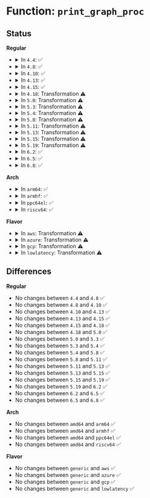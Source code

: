 # Function: <code>print_graph_proc</code>

## Status
<b>Regular</b>
<ul>
<li>
<details>
<summary>In <code>4.4</code>: ✅</summary>

```c
void print_graph_proc(struct trace_seq *s, pid_t pid);
```

**Collision:** Unique Static

**Inline:** No

**Transformation:** False

**Instances:**

```
In kernel/trace/trace_functions_graph.c (ffffffff81158e60)
Location: kernel/trace/trace_functions_graph.c:496
Inline: False
Direct callers:
  - kernel/trace/trace_functions_graph.c:print_graph_irq
  - kernel/trace/trace_functions_graph.c:print_graph_prologue
  - kernel/trace/trace_functions_graph.c:print_graph_prologue
  - kernel/trace/trace_functions_graph.c:print_graph_prologue
```
**Symbols:**

```
ffffffff81158e60-ffffffff81158f9a: print_graph_proc (STB_LOCAL)
```
</details>
</li>
<li>
<details>
<summary>In <code>4.8</code>: ✅</summary>

```c
void print_graph_proc(struct trace_seq *s, pid_t pid);
```

**Collision:** Unique Static

**Inline:** No

**Transformation:** False

**Instances:**

```
In kernel/trace/trace_functions_graph.c (ffffffff81163710)
Location: kernel/trace/trace_functions_graph.c:496
Inline: False
Direct callers:
  - kernel/trace/trace_functions_graph.c:print_graph_prologue
  - kernel/trace/trace_functions_graph.c:print_graph_prologue
  - kernel/trace/trace_functions_graph.c:print_graph_prologue
  - kernel/trace/trace_functions_graph.c:print_graph_irq
```
**Symbols:**

```
ffffffff81163710-ffffffff81163859: print_graph_proc (STB_LOCAL)
```
</details>
</li>
<li>
<details>
<summary>In <code>4.10</code>: ✅</summary>

```c
void print_graph_proc(struct trace_seq *s, pid_t pid);
```

**Collision:** Unique Static

**Inline:** No

**Transformation:** False

**Instances:**

```
In kernel/trace/trace_functions_graph.c (ffffffff8116ea40)
Location: kernel/trace/trace_functions_graph.c:558
Inline: False
Direct callers:
  - kernel/trace/trace_functions_graph.c:print_graph_prologue
  - kernel/trace/trace_functions_graph.c:print_graph_prologue
  - kernel/trace/trace_functions_graph.c:print_graph_prologue
  - kernel/trace/trace_functions_graph.c:print_graph_irq
```
**Symbols:**

```
ffffffff8116ea40-ffffffff8116eb89: print_graph_proc (STB_LOCAL)
```
</details>
</li>
<li>
<details>
<summary>In <code>4.13</code>: ✅</summary>

```c
void print_graph_proc(struct trace_seq *s, pid_t pid);
```

**Collision:** Unique Static

**Inline:** No

**Transformation:** False

**Instances:**

```
In kernel/trace/trace_functions_graph.c (ffffffff81171c60)
Location: kernel/trace/trace_functions_graph.c:558
Inline: False
Direct callers:
  - kernel/trace/trace_functions_graph.c:print_graph_prologue
  - kernel/trace/trace_functions_graph.c:print_graph_prologue
  - kernel/trace/trace_functions_graph.c:print_graph_prologue
  - kernel/trace/trace_functions_graph.c:print_graph_irq
```
**Symbols:**

```
ffffffff81171c60-ffffffff81171da7: print_graph_proc (STB_LOCAL)
```
</details>
</li>
<li>
<details>
<summary>In <code>4.15</code>: ✅</summary>

```c
void print_graph_proc(struct trace_seq *s, pid_t pid);
```

**Collision:** Unique Static

**Inline:** No

**Transformation:** False

**Instances:**

```
In kernel/trace/trace_functions_graph.c (ffffffff8117edf0)
Location: kernel/trace/trace_functions_graph.c:559
Inline: False
Direct callers:
  - kernel/trace/trace_functions_graph.c:print_graph_prologue
  - kernel/trace/trace_functions_graph.c:print_graph_prologue
  - kernel/trace/trace_functions_graph.c:print_graph_prologue
  - kernel/trace/trace_functions_graph.c:print_graph_irq
```
**Symbols:**

```
ffffffff8117edf0-ffffffff8117ef37: print_graph_proc (STB_LOCAL)
```
</details>
</li>
<li>
<details>
<summary>In <code>4.18</code>: Transformation ⚠️</summary>

```c
void print_graph_proc(struct trace_seq *s, pid_t pid);
```

**Collision:** Unique Static

**Inline:** No

**Transformation:** True

**Instances:**

```
In kernel/trace/trace_functions_graph.c (0)
Location: kernel/trace/trace_functions_graph.c:559
Inline: False
Direct callers:
  - kernel/trace/trace_functions_graph.c:print_graph_prologue
  - kernel/trace/trace_functions_graph.c:print_graph_prologue
  - kernel/trace/trace_functions_graph.c:print_graph_prologue
  - kernel/trace/trace_functions_graph.c:print_graph_irq
```
**Symbols:**

```
ffffffff8118df00-ffffffff8118e033: print_graph_proc (STB_LOCAL)
ffffffff8118fc81-ffffffff8118fc99: print_graph_proc.cold.15 (STB_LOCAL)
```
</details>
</li>
<li>
<details>
<summary>In <code>5.0</code>: Transformation ⚠️</summary>

```c
void print_graph_proc(struct trace_seq *s, pid_t pid);
```

**Collision:** Unique Static

**Inline:** No

**Transformation:** True

**Instances:**

```
In kernel/trace/trace_functions_graph.c (0)
Location: kernel/trace/trace_functions_graph.c:348
Inline: False
Direct callers:
  - kernel/trace/trace_functions_graph.c:print_graph_prologue
  - kernel/trace/trace_functions_graph.c:print_graph_prologue
  - kernel/trace/trace_functions_graph.c:print_graph_prologue
  - kernel/trace/trace_functions_graph.c:print_graph_irq
```
**Symbols:**

```
ffffffff8119b880-ffffffff8119b9b3: print_graph_proc (STB_LOCAL)
ffffffff8119d451-ffffffff8119d469: print_graph_proc.cold.15 (STB_LOCAL)
```
</details>
</li>
<li>
<details>
<summary>In <code>5.3</code>: Transformation ⚠️</summary>

```c
void print_graph_proc(struct trace_seq *s, pid_t pid);
```

**Collision:** Unique Static

**Inline:** No

**Transformation:** True

**Instances:**

```
In kernel/trace/trace_functions_graph.c (0)
Location: kernel/trace/trace_functions_graph.c:345
Inline: False
Direct callers:
  - kernel/trace/trace_functions_graph.c:print_graph_prologue
  - kernel/trace/trace_functions_graph.c:print_graph_prologue
  - kernel/trace/trace_functions_graph.c:print_graph_prologue
  - kernel/trace/trace_functions_graph.c:print_graph_irq
```
**Symbols:**

```
ffffffff811a9480-ffffffff811a95b5: print_graph_proc (STB_LOCAL)
ffffffff811ab181-ffffffff811ab199: print_graph_proc.cold (STB_LOCAL)
```
</details>
</li>
<li>
<details>
<summary>In <code>5.4</code>: Transformation ⚠️</summary>

```c
void print_graph_proc(struct trace_seq *s, pid_t pid);
```

**Collision:** Unique Static

**Inline:** No

**Transformation:** True

**Instances:**

```
In kernel/trace/trace_functions_graph.c (0)
Location: kernel/trace/trace_functions_graph.c:345
Inline: False
Direct callers:
  - kernel/trace/trace_functions_graph.c:print_graph_prologue
  - kernel/trace/trace_functions_graph.c:print_graph_prologue
  - kernel/trace/trace_functions_graph.c:print_graph_prologue
  - kernel/trace/trace_functions_graph.c:print_graph_irq
```
**Symbols:**

```
ffffffff811b4c70-ffffffff811b4da5: print_graph_proc (STB_LOCAL)
ffffffff811b6971-ffffffff811b6989: print_graph_proc.cold (STB_LOCAL)
```
</details>
</li>
<li>
<details>
<summary>In <code>5.8</code>: Transformation ⚠️</summary>

```c
void print_graph_proc(struct trace_seq *s, pid_t pid);
```

**Collision:** Unique Static

**Inline:** No

**Transformation:** True

**Instances:**

```
In kernel/trace/trace_functions_graph.c (0)
Location: kernel/trace/trace_functions_graph.c:345
Inline: False
Direct callers:
  - kernel/trace/trace_functions_graph.c:print_graph_prologue
  - kernel/trace/trace_functions_graph.c:print_graph_prologue
  - kernel/trace/trace_functions_graph.c:print_graph_prologue
  - kernel/trace/trace_functions_graph.c:print_graph_irq
```
**Symbols:**

```
ffffffff811cd630-ffffffff811cd76a: print_graph_proc (STB_LOCAL)
ffffffff811cf408-ffffffff811cf420: print_graph_proc.cold (STB_LOCAL)
```
</details>
</li>
<li>
<details>
<summary>In <code>5.11</code>: Transformation ⚠️</summary>

```c
void print_graph_proc(struct trace_seq *s, pid_t pid);
```

**Collision:** Unique Static

**Inline:** No

**Transformation:** True

**Instances:**

```
In kernel/trace/trace_functions_graph.c (0)
Location: kernel/trace/trace_functions_graph.c:345
Inline: False
Direct callers:
  - kernel/trace/trace_functions_graph.c:print_graph_prologue
  - kernel/trace/trace_functions_graph.c:print_graph_prologue
  - kernel/trace/trace_functions_graph.c:print_graph_prologue
  - kernel/trace/trace_functions_graph.c:print_graph_irq
```
**Symbols:**

```
ffffffff811cab10-ffffffff811cac4a: print_graph_proc (STB_LOCAL)
ffffffff81be5d36-ffffffff81be5d4e: print_graph_proc.cold (STB_LOCAL)
```
</details>
</li>
<li>
<details>
<summary>In <code>5.13</code>: Transformation ⚠️</summary>

```c
void print_graph_proc(struct trace_seq *s, pid_t pid);
```

**Collision:** Unique Static

**Inline:** No

**Transformation:** True

**Instances:**

```
In kernel/trace/trace_functions_graph.c (0)
Location: kernel/trace/trace_functions_graph.c:343
Inline: False
Direct callers:
  - kernel/trace/trace_functions_graph.c:print_graph_prologue
  - kernel/trace/trace_functions_graph.c:print_graph_prologue
  - kernel/trace/trace_functions_graph.c:print_graph_prologue
  - kernel/trace/trace_functions_graph.c:print_graph_irq
```
**Symbols:**

```
ffffffff811cbe40-ffffffff811cbf70: print_graph_proc (STB_LOCAL)
ffffffff81bd7b4f-ffffffff81bd7b67: print_graph_proc.cold (STB_LOCAL)
```
</details>
</li>
<li>
<details>
<summary>In <code>5.15</code>: Transformation ⚠️</summary>

```c
void print_graph_proc(struct trace_seq *s, pid_t pid);
```

**Collision:** Unique Static

**Inline:** No

**Transformation:** True

**Instances:**

```
In kernel/trace/trace_functions_graph.c (0)
Location: kernel/trace/trace_functions_graph.c:343
Inline: False
Direct callers:
  - kernel/trace/trace_functions_graph.c:print_graph_prologue
  - kernel/trace/trace_functions_graph.c:print_graph_prologue
  - kernel/trace/trace_functions_graph.c:print_graph_prologue
  - kernel/trace/trace_functions_graph.c:print_graph_irq
```
**Symbols:**

```
ffffffff811f8440-ffffffff811f8570: print_graph_proc (STB_LOCAL)
ffffffff81cb6061-ffffffff81cb6079: print_graph_proc.cold (STB_LOCAL)
```
</details>
</li>
<li>
<details>
<summary>In <code>5.19</code>: Transformation ⚠️</summary>

```c
void print_graph_proc(struct trace_seq *s, pid_t pid);
```

**Collision:** Unique Static

**Inline:** No

**Transformation:** True

**Instances:**

```
In kernel/trace/trace_functions_graph.c (0)
Location: kernel/trace/trace_functions_graph.c:343
Inline: False
Direct callers:
  - kernel/trace/trace_functions_graph.c:print_graph_prologue
  - kernel/trace/trace_functions_graph.c:print_graph_prologue
  - kernel/trace/trace_functions_graph.c:print_graph_prologue
  - kernel/trace/trace_functions_graph.c:print_graph_irq
```
**Symbols:**

```
ffffffff81232160-ffffffff812322bc: print_graph_proc (STB_LOCAL)
ffffffff81e6707d-ffffffff81e67095: print_graph_proc.cold (STB_LOCAL)
```
</details>
</li>
<li>
<details>
<summary>In <code>6.2</code>: ✅</summary>

```c
void print_graph_proc(struct trace_seq *s, pid_t pid);
```

**Collision:** Unique Static

**Inline:** No

**Transformation:** False

**Instances:**

```
In kernel/trace/trace_functions_graph.c (ffffffff8127e7d0)
Location: kernel/trace/trace_functions_graph.c:343
Inline: False
Direct callers:
  - kernel/trace/trace_functions_graph.c:print_graph_prologue
  - kernel/trace/trace_functions_graph.c:print_graph_prologue
  - kernel/trace/trace_functions_graph.c:print_graph_prologue
  - kernel/trace/trace_functions_graph.c:print_graph_irq
```
**Symbols:**

```
ffffffff8127e7d0-ffffffff8127e93d: print_graph_proc (STB_LOCAL)
```
</details>
</li>
<li>
<details>
<summary>In <code>6.5</code>: ✅</summary>

```c
void print_graph_proc(struct trace_seq *s, pid_t pid);
```

**Collision:** Unique Static

**Inline:** No

**Transformation:** False

**Instances:**

```
In kernel/trace/trace_functions_graph.c (ffffffff8129b330)
Location: kernel/trace/trace_functions_graph.c:349
Inline: False
Direct callers:
  - kernel/trace/trace_functions_graph.c:print_graph_prologue
  - kernel/trace/trace_functions_graph.c:print_graph_prologue
  - kernel/trace/trace_functions_graph.c:print_graph_prologue
  - kernel/trace/trace_functions_graph.c:print_graph_irq
```
**Symbols:**

```
ffffffff8129b330-ffffffff8129b4c3: print_graph_proc (STB_LOCAL)
```
</details>
</li>
<li>
<details>
<summary>In <code>6.8</code>: ✅</summary>

```c
void print_graph_proc(struct trace_seq *s, pid_t pid);
```

**Collision:** Unique Static

**Inline:** No

**Transformation:** False

**Instances:**

```
In kernel/trace/trace_functions_graph.c (ffffffff812b69e0)
Location: kernel/trace/trace_functions_graph.c:349
Inline: False
Direct callers:
  - kernel/trace/trace_functions_graph.c:print_graph_prologue
  - kernel/trace/trace_functions_graph.c:print_graph_prologue
  - kernel/trace/trace_functions_graph.c:print_graph_prologue
  - kernel/trace/trace_functions_graph.c:print_graph_irq
```
**Symbols:**

```
ffffffff812b69e0-ffffffff812b6b73: print_graph_proc (STB_LOCAL)
```
</details>
</li>
</ul>
<b>Arch</b>
<ul>
<li>
<details>
<summary>In <code>arm64</code>: ✅</summary>

```c
void print_graph_proc(struct trace_seq *s, pid_t pid);
```

**Collision:** Unique Static

**Inline:** No

**Transformation:** False

**Instances:**

```
In kernel/trace/trace_functions_graph.c (ffff800010232a18)
Location: kernel/trace/trace_functions_graph.c:345
Inline: False
Direct callers:
  - kernel/trace/trace_functions_graph.c:print_graph_prologue
  - kernel/trace/trace_functions_graph.c:print_graph_prologue
  - kernel/trace/trace_functions_graph.c:print_graph_prologue
  - kernel/trace/trace_functions_graph.c:print_graph_irq
```
**Symbols:**

```
ffff800010232a18-ffff800010232b94: print_graph_proc (STB_LOCAL)
```
</details>
</li>
<li>
<details>
<summary>In <code>armhf</code>: ✅</summary>

```c
void print_graph_proc(struct trace_seq *s, pid_t pid);
```

**Collision:** Unique Static

**Inline:** No

**Transformation:** False

**Instances:**

```
In kernel/trace/trace_functions_graph.c (c046e6a0)
Location: kernel/trace/trace_functions_graph.c:345
Inline: False
Direct callers:
  - kernel/trace/trace_functions_graph.c:print_graph_prologue
  - kernel/trace/trace_functions_graph.c:print_graph_prologue
  - kernel/trace/trace_functions_graph.c:print_graph_prologue
  - kernel/trace/trace_functions_graph.c:print_graph_irq
```
**Symbols:**

```
c046e6a0-c046e7f8: print_graph_proc (STB_LOCAL)
```
</details>
</li>
<li>
<details>
<summary>In <code>ppc64el</code>: ✅</summary>

```c
void print_graph_proc(struct trace_seq *s, pid_t pid);
```

**Collision:** Unique Static

**Inline:** No

**Transformation:** False

**Instances:**

```
In kernel/trace/trace_functions_graph.c (c0000000002bd600)
Location: kernel/trace/trace_functions_graph.c:345
Inline: False
Direct callers:
  - kernel/trace/trace_functions_graph.c:print_graph_prologue
  - kernel/trace/trace_functions_graph.c:print_graph_prologue
  - kernel/trace/trace_functions_graph.c:print_graph_prologue
  - kernel/trace/trace_functions_graph.c:print_graph_irq
```
**Symbols:**

```
c0000000002bd600-c0000000002bd7f4: print_graph_proc (STB_LOCAL)
```
</details>
</li>
<li>
<details>
<summary>In <code>riscv64</code>: ✅</summary>

```c
void print_graph_proc(struct trace_seq *s, pid_t pid);
```

**Collision:** Unique Static

**Inline:** No

**Transformation:** False

**Instances:**

```
In kernel/trace/trace_functions_graph.c (ffffffe00018a0d2)
Location: kernel/trace/trace_functions_graph.c:345
Inline: False
Direct callers:
  - kernel/trace/trace_functions_graph.c:print_graph_prologue
  - kernel/trace/trace_functions_graph.c:print_graph_prologue
  - kernel/trace/trace_functions_graph.c:print_graph_prologue
  - kernel/trace/trace_functions_graph.c:print_graph_irq
```
**Symbols:**

```
ffffffe00018a0d2-ffffffe00018a1d8: print_graph_proc (STB_LOCAL)
```
</details>
</li>
</ul>
<b>Flavor</b>
<ul>
<li>
<details>
<summary>In <code>aws</code>: Transformation ⚠️</summary>

```c
void print_graph_proc(struct trace_seq *s, pid_t pid);
```

**Collision:** Unique Static

**Inline:** No

**Transformation:** True

**Instances:**

```
In kernel/trace/trace_functions_graph.c (0)
Location: kernel/trace/trace_functions_graph.c:345
Inline: False
Direct callers:
  - kernel/trace/trace_functions_graph.c:print_graph_prologue
  - kernel/trace/trace_functions_graph.c:print_graph_prologue
  - kernel/trace/trace_functions_graph.c:print_graph_prologue
  - kernel/trace/trace_functions_graph.c:print_graph_irq
```
**Symbols:**

```
ffffffff811ad290-ffffffff811ad3c5: print_graph_proc (STB_LOCAL)
ffffffff811aef91-ffffffff811aefa9: print_graph_proc.cold (STB_LOCAL)
```
</details>
</li>
<li>
<details>
<summary>In <code>azure</code>: Transformation ⚠️</summary>

```c
void print_graph_proc(struct trace_seq *s, pid_t pid);
```

**Collision:** Unique Static

**Inline:** No

**Transformation:** True

**Instances:**

```
In kernel/trace/trace_functions_graph.c (0)
Location: kernel/trace/trace_functions_graph.c:345
Inline: False
Direct callers:
  - kernel/trace/trace_functions_graph.c:print_graph_prologue
  - kernel/trace/trace_functions_graph.c:print_graph_prologue
  - kernel/trace/trace_functions_graph.c:print_graph_prologue
  - kernel/trace/trace_functions_graph.c:print_graph_irq
```
**Symbols:**

```
ffffffff811a0120-ffffffff811a0255: print_graph_proc (STB_LOCAL)
ffffffff811a1de1-ffffffff811a1df9: print_graph_proc.cold (STB_LOCAL)
```
</details>
</li>
<li>
<details>
<summary>In <code>gcp</code>: Transformation ⚠️</summary>

```c
void print_graph_proc(struct trace_seq *s, pid_t pid);
```

**Collision:** Unique Static

**Inline:** No

**Transformation:** True

**Instances:**

```
In kernel/trace/trace_functions_graph.c (0)
Location: kernel/trace/trace_functions_graph.c:345
Inline: False
Direct callers:
  - kernel/trace/trace_functions_graph.c:print_graph_prologue
  - kernel/trace/trace_functions_graph.c:print_graph_prologue
  - kernel/trace/trace_functions_graph.c:print_graph_prologue
  - kernel/trace/trace_functions_graph.c:print_graph_irq
```
**Symbols:**

```
ffffffff811ab060-ffffffff811ab195: print_graph_proc (STB_LOCAL)
ffffffff811acd61-ffffffff811acd79: print_graph_proc.cold (STB_LOCAL)
```
</details>
</li>
<li>
<details>
<summary>In <code>lowlatency</code>: Transformation ⚠️</summary>

```c
void print_graph_proc(struct trace_seq *s, pid_t pid);
```

**Collision:** Unique Static

**Inline:** No

**Transformation:** True

**Instances:**

```
In kernel/trace/trace_functions_graph.c (0)
Location: kernel/trace/trace_functions_graph.c:345
Inline: False
Direct callers:
  - kernel/trace/trace_functions_graph.c:print_graph_prologue
  - kernel/trace/trace_functions_graph.c:print_graph_prologue
  - kernel/trace/trace_functions_graph.c:print_graph_prologue
  - kernel/trace/trace_functions_graph.c:print_graph_irq
```
**Symbols:**

```
ffffffff811b8ed0-ffffffff811b9005: print_graph_proc (STB_LOCAL)
ffffffff811bac31-ffffffff811bac49: print_graph_proc.cold (STB_LOCAL)
```
</details>
</li>
</ul>

## Differences
<b>Regular</b>
<ul>
<li>
No changes between <code>4.4</code> and <code>4.8</code> ✅
</li>
<li>
No changes between <code>4.8</code> and <code>4.10</code> ✅
</li>
<li>
No changes between <code>4.10</code> and <code>4.13</code> ✅
</li>
<li>
No changes between <code>4.13</code> and <code>4.15</code> ✅
</li>
<li>
No changes between <code>4.15</code> and <code>4.18</code> ✅
</li>
<li>
No changes between <code>4.18</code> and <code>5.0</code> ✅
</li>
<li>
No changes between <code>5.0</code> and <code>5.3</code> ✅
</li>
<li>
No changes between <code>5.3</code> and <code>5.4</code> ✅
</li>
<li>
No changes between <code>5.4</code> and <code>5.8</code> ✅
</li>
<li>
No changes between <code>5.8</code> and <code>5.11</code> ✅
</li>
<li>
No changes between <code>5.11</code> and <code>5.13</code> ✅
</li>
<li>
No changes between <code>5.13</code> and <code>5.15</code> ✅
</li>
<li>
No changes between <code>5.15</code> and <code>5.19</code> ✅
</li>
<li>
No changes between <code>5.19</code> and <code>6.2</code> ✅
</li>
<li>
No changes between <code>6.2</code> and <code>6.5</code> ✅
</li>
<li>
No changes between <code>6.5</code> and <code>6.8</code> ✅
</li>
</ul>
<b>Arch</b>
<ul>
<li>
No changes between <code>amd64</code> and <code>arm64</code> ✅
</li>
<li>
No changes between <code>amd64</code> and <code>armhf</code> ✅
</li>
<li>
No changes between <code>amd64</code> and <code>ppc64el</code> ✅
</li>
<li>
No changes between <code>amd64</code> and <code>riscv64</code> ✅
</li>
</ul>
<b>Flavor</b>
<ul>
<li>
No changes between <code>generic</code> and <code>aws</code> ✅
</li>
<li>
No changes between <code>generic</code> and <code>azure</code> ✅
</li>
<li>
No changes between <code>generic</code> and <code>gcp</code> ✅
</li>
<li>
No changes between <code>generic</code> and <code>lowlatency</code> ✅
</li>
</ul>
